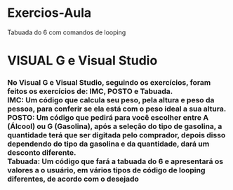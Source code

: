 # Exercios-Aula
Tabuada do 6 com comandos de looping

<!DOCTYPE HTML>
<html lang="pt-br">
<head>
  <meta name= "description" content="Exercícios passados em aula"/>
  <meta charset="UTF-8"/>
 </head>
 <body>
 <h1> VISUAL G e Visual Studio </h1>
 <h3> No Visual G e Visual Studio, seguindo os exercícios, foram feitos os exercícios de: IMC, POSTO e Tabuada. <br>
 IMC: Um código que calcula seu peso, pela altura e peso da pessoa, para conferir se ela está com o peso ideal a sua altura. <br>
 POSTO: Um código que pedirá para você escolher entre A (Álcool) ou G (Gasolina), após a seleção do tipo de gasolina, a quantidade terá que ser digitada pelo comprador, depois disso dependendo do tipo da gasolina e da quantidade, dará um desconto diferente. <br>
 Tabuada: Um código que fará a tabuada do 6 e apresentará os valores a o usuário, em vários tipos de código de looping diferentes, de acordo com o desejado </h3>
 </body>
 </html>
 
